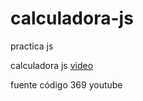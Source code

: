 # calculadora-js
practica js

calculadora js [video](https://www.youtube.com/watch?v=nQobb4pcU78)

fuente código 369 youtube